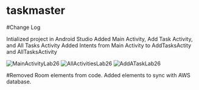 # taskmaster

#Change Log

Intialized project in Android Studio
Added Main Activity, Add Task Activity, and All Tasks Activity
Added Intents from Main Activity to AddTasksActity and AllTasksActivity

![MainActivityLab26](https://user-images.githubusercontent.com/114770792/218926597-a5240327-1850-47c6-812a-bef8d5739751.png)
![AllActivitiesLab26](https://user-images.githubusercontent.com/114770792/218926643-f71208bb-cb66-4099-9631-f7c9ae079fb0.png)
![AddATaskLab26](https://user-images.githubusercontent.com/114770792/218926656-d346a9e4-3729-46e9-b0f9-8400aa249b6e.png)

#Removed Room elements from code. Added elements to sync with AWS database. 
